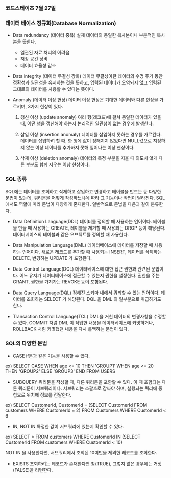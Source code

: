 ### 코드스테이츠 7월 27일

### 데이터 베이스 정규화(Database Normalization)

- Data redundancy (데이터 중복)
  실제 데이터의 동일한 복사본이나 부분적인 복사본을 뜻한다.

  - 일관된 자료 처리의 어려움
  - 저장 공간 낭비
  - 데이터 효율성 감소

- Data integrity (데이터 무결성 강화)
  데이터 무결성이란 데이터의 수명 주기 동안 정확성과 일관성을 유지하는 것을 뜻하고, 입력된 데이터가 오염되지 않고 입력된 그대로의 데이터를 사용할 수 있다는 뜻이다.

- Anomaly (데이터 이상 현상)
  데이터 이상 현상은 기대한 데이터와 다른 현상을 가르키며, 3가지 현상이 있다.

  1. 갱신 이상 (update anomaly)
     여러 행(레코드)에 걸쳐 동일한 데이터가 있을 때, 어떤 행을 갱신해야 하는지 논리적인 일관성이 없는 경우에 발생한다.

  2. 삽입 이상 (insertion anomaly)
     데이터를 삽입하지 못하는 경우를 가르킨다.
     데이터를 삽입하려 할 때, 한 행에 값이 정해지지 않았다면 NULL값으로 지정하지 않는 이상 데이터를 추가하지 못해 일어나는 이상 현상이다.

  3. 삭제 이상 (deletion anomaly)
     데이터의 특정 부분을 지울 때 의도치 않게 다른 부분도 함께 지우는 이상 현상이다.

### SQL 종류

SQL에는 데이터를 조회하고 삭제하고 삽입하고 변경하고 테이블을 만드는 등 다양한 문법이 있는데, 쿼리문을 어떻게 작성하느냐에 따라 그 기능이나 작업이 달라진다.
SQL에서도 역할에 따라 문법이 다양하게 존재한다. 일반적으로 문법을 다음과 같이 분류한다.

- Data Definition Language(DDL)
  데이터를 정의할 때 사용하는 언어이다. 테이블을 만들 때 사용하는 CREATE, 테이블을 제거할 때 사용되는 DROP 등이 해당된다. 데이터베이스의 테이블과 같은 오브젝트를 정의할 때 사용한다.

- Data Manipulation Language(DML)
  데이터베이스에 데이터를 저장할 때 사용하는 언어이다. 새로운 레코드를 추가할 때 사용되는 INSERT, 데이터를 삭제하는 DELETE, 변경하는 UPDATE 가 포함된다.

- Data Control Language(DCL)
  데이터베이스에 대한 접근 권한과 관련된 문법이다. 어느 유저가 데이터베이스에 접근할 수 있는지 권한을 설정한다. 권한을 주는 GRANT, 권한을 가져가는 REVOKE 등이 포함된다.

- Data Query Language(DQL)
  정해진 스키마 내에서 쿼리할 수 있는 언어이다. 데이터를 조회하는 SELECT 가 해당된다. DQL 을 DML 의 일부분으로 취급하기도 한다.

- Transaction Control Language(TCL)
  DML을 거친 데이터의 변경사항을 수정할 수 있다. COMMIT 처럼 DML 이 작업한 내용을 데이터베이스에 커밋하거나, ROLLBACK 처럼 커밋했던 내용을 다시 롤백하는 문법이 있다.

### SQL의 다양한 문법

- CASE
  if문과 같은 기능을 사용할 수 있다.

ex)
SELECT CASE
WHEN age <= 10 THEN 'GROUP1'
WHEN age <= 20 THEN 'GROUP2'
ELSE 'GROUP3'
END
FROM USERS

- SUBQUERY
  쿼리문을 작성할 때, 다른 쿼리문을 포함할 수 있다. 이 때 포함되는 다른 쿼리문이 서브쿼리이다.
  서브쿼리는 소괄호로 감싸야 하며, 실행되는 쿼리에 중첩으로 위치해 정보를 전달한다.

ex)
SELECT CustomerId, CustomerId = (SELECT CustomerId FROM customers WHERE CustomerId = 2)
FROM Customers
WHERE CustomerId < 6

- IN, NOT IN
  특정한 값이 서브쿼리에 있는지 확인할 수 있다.

ex)
SELECT \*
FROM customers
WHERE CustomerId IN (SELECT CustomerId FROM customers WHERE CustomerId < 10)

NOT IN 을 사용한다면, 서브쿼리에서 조회된 10미만을 제외한 레코드를 조회한다.

- EXISTS
  조회하려는 레코드가 존재한다면 참(TRUE), 그렇지 않은 경우에는 거짓(FALSE)을 리턴한다.
